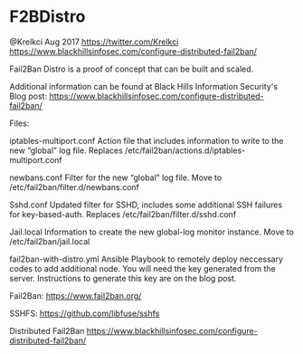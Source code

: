# F2BDistro
@Krelkci Aug 2017
https://twitter.com/Krelkci
https://www.blackhillsinfosec.com/configure-distributed-fail2ban/


Fail2Ban Distro is a proof of concept that can be built and scaled.

Additional information can be found at Black Hills Information Security's Blog post:
 https://www.blackhillsinfosec.com/configure-distributed-fail2ban/

Files:

iptables-multiport.conf
Action file that includes information to write to the new “global” log file.
Replaces /etc/fail2ban/actions.d/iptables-multiport.conf

newbans.conf
Filter for the new “global” log file.
Move to /etc/fail2ban/filter.d/newbans.conf

Sshd.conf
Updated filter for SSHD, includes some additional SSH failures for key-based-auth.
Replaces /etc/fail2ban/filter.d/sshd.conf

Jail.local
Information to create the new global-log monitor instance.
Move to /etc/fail2ban/jail.local

fail2ban-with-distro.yml
Ansible Playbook to remotely deploy neccessary codes to add additional node.  You will need the key generated from the server.  Instructions to generate this key are on the blog post.


Fail2Ban: 
https://www.fail2ban.org/

SSHFS: 
https://github.com/libfuse/sshfs

Distributed Fail2Ban
https://www.blackhillsinfosec.com/configure-distributed-fail2ban/

